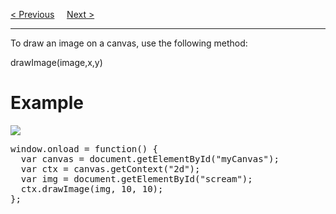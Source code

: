<a href="/JS/Graphics/Canvas/Text.md">&lt; Previous</a>
&nbsp;&nbsp;&nbsp;
<a href="/JS/Graphics/Canvas/Clock/1-Main.md">Next &gt;</a>
<hr>
To draw an image on a canvas, use the following method:
<p></p>
drawImage(image,x,y)
<h1>Example</h1>
<img src="https://i.imgur.com/bvSk9bc.jpg">
<pre>
window.onload = function() {
  var canvas = document.getElementById("myCanvas");
  var ctx = canvas.getContext("2d");
  var img = document.getElementById("scream");
  ctx.drawImage(img, 10, 10);
};
</pre>
